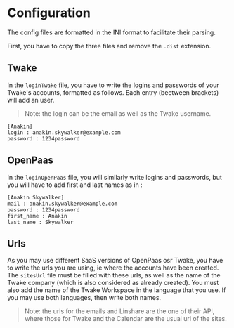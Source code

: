 # Configuration

The config files are formatted in the INI format to facilitate their parsing.

First, you have to copy the three files and remove the `.dist` extension.

## Twake

In the `loginTwake` file, you have to write the logins and passwords of your Twake's accounts, formatted as follows. Each entry (beetween brackets) will add an user.
> Note: the login can be the email as well as the Twake username.

```
[Anakin]
login : anakin.skywalker@example.com
password : 1234password
```

## OpenPaas

In the `loginOpenPaas` file, you will similarly write logins and passwords, but you will have to add first and last names as in :

```
[Anakin Skywalker]
mail : anakin.skywalker@example.com
password : 1234password
first_name : Anakin
last_name : Skywalker
```

## Urls

As you may use different SaaS versions of OpenPaas osr Twake, you have to write the urls you are using, ie where the accounts have been created.
The `sitesUrl` file must be filled with these urls, as well as the name of the Twake company (which is also considered as already created). You must also add the name of the Twake Workspace in the language that you use. If you may use both languages, then write both names.
>Note: the urls for the emails and Linshare are the one of their API, where those for Twake and the Calendar are the usual url of the sites.
